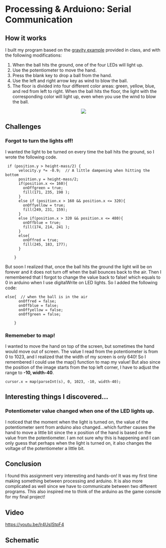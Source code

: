 # Processing & Arduiono: Serial Communication 
## How it works
I built my program based on the [gravity example](https://github.com/aaronsherwood/introduction_interactive_media/blob/master/arduinoExamples/serialExamples/buildOffThisOne/buildOffThisOne.ino) provided in class, and with the following modifications:
1. When the ball hits the ground, one of the four LEDs will light up. 
2. Use the potentiometer to move the hand. 
3. Press the blank key to drop a ball from the hand.
4. Use the left and right arrow key as wind to blow the ball. 
5. The floor is divided into four different color areas: green, yellow, blue, and red from left to right. When the ball hits the floor, the light with the corresponding color will light up, even when you use the wind to blow the ball. 

<p align="center">
  <img src="https://github.com/fyk211/Intro-to-IM/blob/main/April13/drop.gif?raw=true">
</p>

## Challenges
### Forgot to turn the lights off! 
I wanted the light to be turned on every time the ball hits the ground, so I wrote the following code. 
```
 if (position.y > height-mass/2) {
      velocity.y *= -0.9;  // A little dampening when hitting the bottom
      position.y = height-mass/2;
      if(position.x <= 160){
        onOffgreen = true;
        fill(171, 235, 198 );
      }
      else if (position.x > 160 && position.x <= 320){
        onOffyellow = true;
        fill(249, 231, 159);
      }
      else if(position.x > 320 && position.x <= 480){
        onOffblue = true;
        fill(174, 214, 241 );
      }
      else{
        onOffred = true;
        fill(245, 183, 177);
      }
      
    }
```
But soon I realized that, once the ball hits the ground the light will be on forever and it does not turn off when the ball bounces back to the air. Then I remembered that I forgot to change the value back to false! which equals to 0 in arduino when I use digitalWrite on LED lights. So I added the following code: 
```
else{  // when the ball is in the air
      onOffred = false;
      onOffblue = false;
      onOffyellow = false;
      onOffgreen = false;
      
    }
```
### Rememeber to map! 
I wanted to move the hand on top of the screen, but sometimes the hand would move out of screen. The value I read from the potentiometer is from 0 to 1023, and I realized that the width of my screen is only 640! So I remembered I could use the map() function to map my value! But also since the position of the image starts from the top left corner, I have to adjust the range to __-10, width-40__. 
```
cursor.x = map(parseInt(s), 0, 1023, -10, width-40);
```



## Interesting things I discovered...
### Potentiometer value changed when one of the LED lights up. 
I noticed that the moment when the light is turned on, the value of the potentiometer sent from arduino also changed...which further causes the hand to move a little bit since the x position of the hand is based on the value from the potentiometer. I am not sure why this is happening and I can only guess that perhaps when the light is turned on, it also changes the voltage of the potentiometer a little bit. 

## Conclusion
I found this assignment very interesting and hands-on! It was my first time making something between processing and arduino. It is also more complicated as well since we have to communicate between two different programs. This also inspired me to think of the arduino as the game console for my final project! 

## Video 

https://youtu.be/lr4UsIStpF4


## Schematic 
